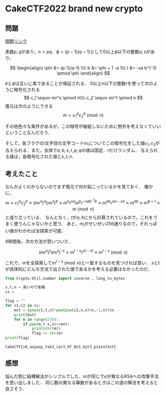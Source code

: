 # CakeCTF2022 brand new crypto
## 問題
[問題リンク](https://github.com/theoremoon/cakectf2022-public/tree/master/crypto/brand_new_crypto/distfiles)

素数$p,q$があり，$n=pq$．$\phi=(p-1)(q-1)$として$0$以上$\phi$以下の整数$a,s$があり，

$$
\begin{align}
\phi &= (p-1)(q-1) \\\\
b &= \phi + 1 -a \\\\
t &= -sa b^{-1} \pmod \phi
\end{align}
$$

$b$と$\phi$は互いに素であることが保証される．
$0$以上$n$以下の整数$r$を使って次のように暗号化される
$$
c_1 \equiv mr^s \pmod n\\\\
c_2 \equiv mr^t \pmod n
$$
復元は次のようにできる
$$
m = c_1 ^a c_2^b \pmod n
$$

その他色々な条件があるが，この暗号が破綻しないために例外を考えなくていいということなんだろう．

そして，各フラグの$i$文字目の文字コード$m_i$についてこの暗号化をした値$c_1,c_2$が与えられる．また，全体で$a,b,s,t,p,q$の値は固定．$r$だけランダム．
与えられる値は，各暗号化された値と$s,t,n$．

## 考えたこと
なんかよくわからないのでまず復元で何が起こっているかを見ておく．
確かに，
$$
m\equiv  c_1 ^a c_2 ^b \equiv (mr^s)^a (mr^t)^b \equiv m^a r^{sa} m^b r^{-sab^{-1}b} \equiv m^{ab}r^{sa-sa} \equiv m^{ab} \equiv m^{\phi+1} \equiv m \pmod n
$$
と成り立っている．
なんとなく，$t$が$a,b$にから計算されているので，これをうまく使うんじゃないかと思う．
あと，$m_i$がせいぜい256通りなので，それっぽい値がわかれば全探索が可能．

4時間後，次の方法が思いついた．

$$
(mr^s)^t (mr^t)^{-s} \equiv m^{t-s} r^{st-st} \equiv m^{t-s} \pmod n
$$

これで，$m$を全探索して$m^{t-s}\pmod n$と一致するものを見つければ良い．
$s$と$t$が具体的にどんな方法で出された値であるかを考える必要はなかったのだ．

```python
from Crypto.Util.number import inverse , long_to_bytes

s,t,n = 長いので省略
cs = 

flag = ""
for c1,c2 in cs:
    mst = (pow(c1,t,n)*pow(pow(c2,s,n)%n,-1,n))%n
    print(mst)
    for m in range(256):
        if pow(m,t-s,n)==mst:
            print(chr(m))
            flag += chr(m)
print(flag)

```
```none
CakeCTF{s0_anyway_tak3_car3_0f_0n3_byt3_p1aint3xt}
```

## 感想
悩んだ割に結構解法がシンプルでした．$m$が同じで$e$が異なるRSAへの攻撃手法を思い出しました．
同じ数の異なる冪数があるときはこの道の解法を考えると良さそう．
